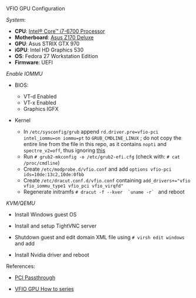 VFIO GPU Configuration

*System*:

* **CPU**: [Intel® Core™ i7-6700 Processor](https://ark.intel.com/products/88196/Intel-Core-i7-6700-Processor-8M-Cache-up-to-4_00-GHz)
* **Motherboard**: [Asus Z170 Deluxe](https://www.asus.com/Motherboards/Z170-DELUXE/)
* **GPU**: Asus STRIX GTX 970
* **iGPU**: Intel HD Graphics 530
* **OS**: Fedora 27 Workstation  Edition
* **Firmware**: UEFI


*Enable IOMMU*

* BIOS:

  * VT-d Enabled
  * VT-x Enabled
  * Graphics IGFX
* Kernel

    * In `/etc/sysconfig/grub` append  `rd.driver.pre=vfio-pci intel_iommu=on iommu=pt` to `GRUB_CMDLINE_LINUX` ; do not copy the entire line from the file in this repo, as it contains `nopti` and `spectre_v2=off`, thus ignoring [this](https://meltdownattack.com/)
    * Run `# grub2-mkconfig -o /etc/grub2-efi.cfg` (check with:  `# cat /proc/cmdline`)
    * Create `/etc/modprobe.d/vfio.conf` and add `options vfio-pci ids=10de:13c2,10de:0fbb`
    * Create `/etc/dracut.conf.d/vfio.conf` containing `add_drivers+="vfio vfio_iommu_type1 vfio_pci vfio_virqfd"`
    * Regenerate initramfs ``# dracut -f --kver  `uname -r` `` and reboot


*KVM/QEMU*

* Install Windows guest OS

* Install and setup TightVNC server

* Shutdown guest and edit domain XML file using `# virsh edit windows` and add

  <kvm>
     <hidden state='on'/>
   </kvm>
* Install Nvidia driver and reboot​


References:

 * [PCI Passthrough](https://wiki.archlinux.org/index.php/PCI_passthrough_via_OVMF)


 * [VFIO GPU How to series](http://vfio.blogspot.ro/2015/05/vfio-gpu-how-to-series-part-1-hardware.html)







